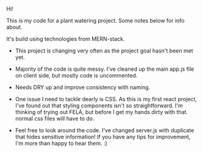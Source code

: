 Hi!

This is my code for a plant watering project. Some notes below for info about.

It's build using technologies from MERN-stack.

- This project is changing very often as the project goal hasn't been met yet.
- Majority of the code is quite messy. I've cleaned up the main app.js file on client side, but mostly code is uncommented.
- Needs DRY up and improve consistency with naming.
- One issue I need to tackle dearly is CSS. As this is my first react project, I've found out that styling components isn't so straightforward. I'm thinking of trying out FELA, but before I get my hands dirty with that. normal css files will have to do.

- Feel free to look around the code. I've changed server.js with duplicate that hides sensitive information! If you have any tips for improvement, I'm more than happy to hear them. :)

